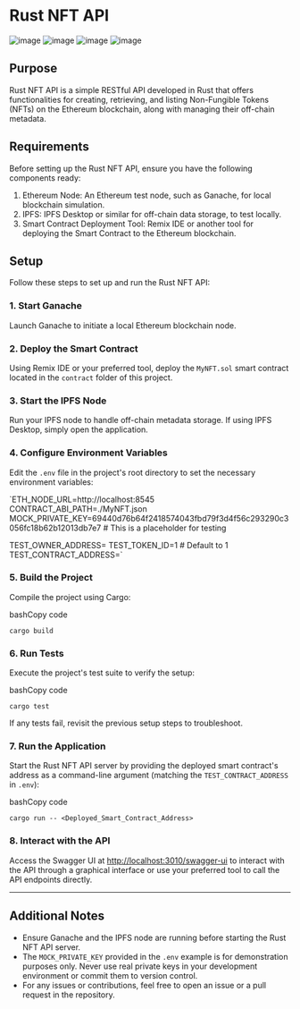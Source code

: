 Rust NFT API
============

![image](https://github.com/luishsr/rust-nft-api/assets/80909424/a47a26b8-a1d8-4070-9b3d-2a014cc87916)
![image](https://github.com/luishsr/rust-nft-api/assets/80909424/fc0fa1cf-59c5-4973-ba7f-602327178aad)
![image](https://github.com/luishsr/rust-nft-api/assets/80909424/15ca472d-6bf0-4398-9ee1-dd3cae8599f2)
![image](https://github.com/luishsr/rust-nft-api/assets/80909424/def2332b-539f-42f2-9a4a-6b154652f4f7)

Purpose
---------------

Rust NFT API is a simple RESTful API developed in Rust that offers functionalities for creating, retrieving, and listing Non-Fungible Tokens (NFTs) on the Ethereum blockchain, along with managing their off-chain metadata.

Requirements
------------

Before setting up the Rust NFT API, ensure you have the following components ready:

1.  Ethereum Node: An Ethereum test node, such as Ganache, for local blockchain simulation.
2.  IPFS: IPFS Desktop or similar for off-chain data storage, to test locally.
3.  Smart Contract Deployment Tool: Remix IDE or another tool for deploying the Smart Contract to the Ethereum blockchain.

Setup
-----

Follow these steps to set up and run the Rust NFT API:

### 1\. Start Ganache

Launch Ganache to initiate a local Ethereum blockchain node.

### 2\. Deploy the Smart Contract

Using Remix IDE or your preferred tool, deploy the `MyNFT.sol` smart contract located in the `contract` folder of this project.

### 3\. Start the IPFS Node

Run your IPFS node to handle off-chain metadata storage. If using IPFS Desktop, simply open the application.

### 4\. Configure Environment Variables

Edit the `.env` file in the project's root directory to set the necessary environment variables:

`ETH_NODE_URL=http://localhost:8545
CONTRACT_ABI_PATH=./MyNFT.json
MOCK_PRIVATE_KEY=69440d76b64f2418574043fbd79f3d4f56c293290c3056fc18b62b12013db7e7 # This is a placeholder for testing

TEST_OWNER_ADDRESS=<Your Token Owner account address from Ganache>
TEST_TOKEN_ID=1 # Default to 1
TEST_CONTRACT_ADDRESS=<Your deployed Smart Contract address>`

### 5\. Build the Project

Compile the project using Cargo:

bashCopy code

`cargo build`

### 6\. Run Tests

Execute the project's test suite to verify the setup:

bashCopy code

`cargo test`

If any tests fail, revisit the previous setup steps to troubleshoot.

### 7\. Run the Application

Start the Rust NFT API server by providing the deployed smart contract's address as a command-line argument (matching the `TEST_CONTRACT_ADDRESS` in `.env`):

bashCopy code

`cargo run -- <Deployed_Smart_Contract_Address>`

### 8\. Interact with the API

Access the Swagger UI at <http://localhost:3010/swagger-ui> to interact with the API through a graphical interface or use your preferred tool to call the API endpoints directly.

* * * * *

Additional Notes
----------------

-   Ensure Ganache and the IPFS node are running before starting the Rust NFT API server.
-   The `MOCK_PRIVATE_KEY` provided in the `.env` example is for demonstration purposes only. Never use real private keys in your development environment or commit them to version control.
-   For any issues or contributions, feel free to open an issue or a pull request in the repository.

